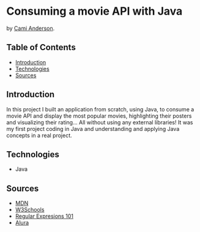# Consuming a movie API with Java
by [Cami Anderson](https://github.com/camianderson).


## Table of Contents
  - [Introduction](#introduction)
  - [Technologies](#technologies)
  - [Sources](#sources)

## Introduction

 In this project I built an application from scratch, using Java, to consume a movie API and display the most popular movies, highlighting their posters and visualizing their rating... All without using any external libraries!
 It was my first project coding in Java and understanding and applying Java concepts in a real project.


## Technologies
  - Java

## Sources
  - [MDN](http://developer.mozilla.org/en-US/)
  - [W3Schools](https://www.w3schools.com/)
  - [Regular Expresions 101](https://regex101.com/)
  - [Alura](https://www.alura.com.br/)
